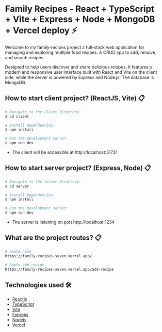 # Family Recipes - React + TypeScript + Vite + Express + Node + MongoDB + Vercel deploy ⚡️

Welcome to my family-recipes project a full-stack web application for managing and exploring multiple food recipes. A CRUD app to add, remove, and search recipes.

Designed to help users discover and share delicious recipes. It features a modern and responsive user interface built with React and Vite on the client side, while the server is powered by Express and Node.js. The database is MongoDB.

## How to start client project? (ReactJS, Vite) 📋

```bash
# Navigate to the client directory:
$ cd client

# Install dependencies:
$ npm install

# Run the development server:
$ npm run dev

```

- The client will be accessible at http://localhost:5173/

## How to start server project? (Express, Node) 📋

```bash
# Navigate to the server directory:
$ cd server

# Install dependencies:
$ npm install

# Run the development server:
$ npm run dev

```

- The server is listening on port http://localhost:1234

## What are the project routes? 📋

```bash
# Route home
https://family-recipes-seven.vercel.app/

# Route add-recipe
https://family-recipes-seven.vercel.app/add-recipe
```

## Technologies used 🛠️

- [Reactjs](https://react.dev/)
- [TypeScript](https://www.typescriptlang.org/)
- [Vite](https://vitejs.dev/)
- [Express](https://expressjs.com/)
- [Nodejs](https://nodejs.org)
- [Vercel](https://vercel.com/)
